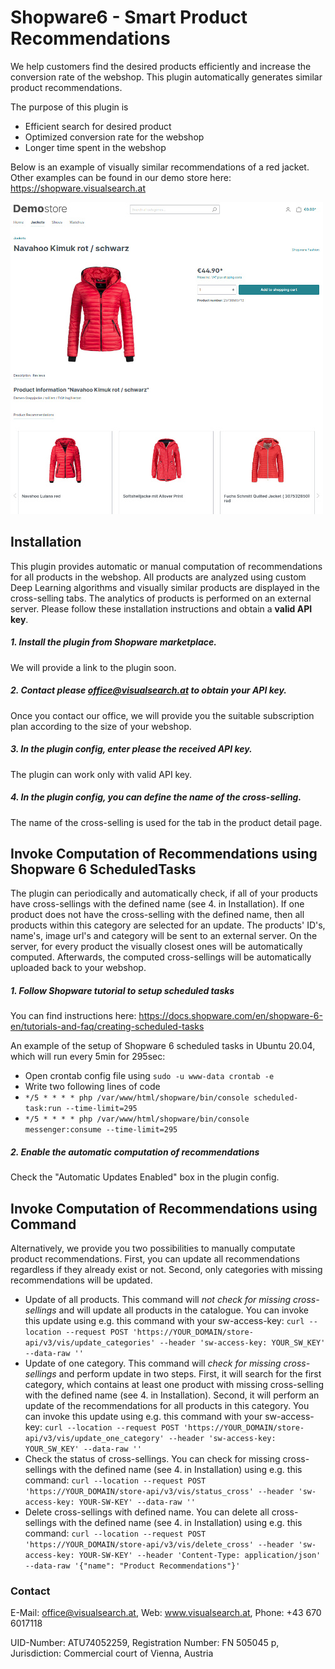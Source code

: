 # Shopware6 - Smart Product Recommendations
We help customers find the desired products efficiently and increase the conversion rate of the webshop. This plugin automatically generates similar product recommendations.

The purpose of this plugin is
* Efficient search for desired product
* Optimized conversion rate for the webshop
* Longer time spent in the webshop

Below is an example of visually similar recommendations of a red jacket. Other examples can be found in our demo store here: https://shopware.visualsearch.at

<img src="/demostore-jacket.jpg" alt="drawing" width="500px"/>

## Installation

This plugin provides automatic or manual computation of recommendations for all products in the webshop. All products are analyzed using custom Deep Learning algorithms and visually similar products are displayed in the cross-selling tabs. The analytics of products is performed on an external server. Please follow these installation instructions and obtain a **valid API key**.

##### 1. Install the plugin from Shopware marketplace.
We will provide a link to the plugin soon.
##### 2. Contact please office@visualsearch.at to obtain your API key.
Once you contact our office, we will provide you the suitable subscription plan according to the size of your webshop.
##### 3. In the plugin config, enter please the received API key.
The plugin can work only with valid API key.
##### 4. In the plugin config, you can define the name of the cross-selling.
The name of the cross-selling is used for the tab in the product detail page.

## Invoke Computation of Recommendations using Shopware 6 ScheduledTasks

The plugin can periodically and automatically check, if all of your products have cross-sellings with the defined name (see 4. in Installation). If one product does not have the cross-selling with the defined name, then all products within this category are selected for an update. The products' ID's, name's, image url's and category will be sent to an external server. On the server, for every product the visually closest ones will be automatically computed. Afterwards, the computed cross-sellings will be automatically uploaded back to your webshop.

##### 1. Follow Shopware tutorial to setup scheduled tasks
You can find instructions here: https://docs.shopware.com/en/shopware-6-en/tutorials-and-faq/creating-scheduled-tasks

An example of the setup of Shopware 6 scheduled tasks in Ubuntu 20.04, which will run every 5min for 295sec:
* Open crontab config file using `sudo -u www-data crontab -e`
* Write two following lines of code
* `*/5 * * * * php /var/www/html/shopware/bin/console scheduled-task:run --time-limit=295`
* `*/5 * * * * php /var/www/html/shopware/bin/console messenger:consume --time-limit=295`

##### 2. Enable the automatic computation of recommendations
Check the "Automatic Updates Enabled" box in the plugin config.

## Invoke Computation of Recommendations using Command

Alternatively, we provide you two possibilities to manually computate product recommendations. First, you can update all recommendations regardless if they already exist or not. Second, only categories with missing recommendations will be updated.

* Update of all products. This command will *not check for missing cross-sellings* and will update all products in the catalogue. You can invoke this update using e.g. this command with your sw-access-key: `curl --location --request POST 'https://YOUR_DOMAIN/store-api/v3/vis/update_categories' --header 'sw-access-key: YOUR_SW_KEY' --data-raw ''`
* Update of one category. This command will *check for missing cross-sellings* and perform update in two steps. First, it will search for the first category, which contains at least one product with missing cross-selling with the defined name (see 4. in Installation). Second, it will perform an update of the recommendations for all products in this category. You can invoke this update using e.g. this command with your sw-access-key: `curl --location --request POST 'https://YOUR_DOMAIN/store-api/v3/vis/update_one_category' --header 'sw-access-key: YOUR_SW_KEY' --data-raw ''`
* Check the status of cross-sellings. You can check for missing cross-sellings with the defined name (see 4. in Installation) using e.g. this command: `curl --location --request POST 'https://YOUR_DOMAIN/store-api/v3/vis/status_cross' --header 'sw-access-key: YOUR-SW-KEY' --data-raw ''`
* Delete cross-sellings with defined name. You can delete all cross-sellings with the defined name (see 4. in Installation) using e.g. this command: `curl --location --request POST 'https://YOUR_DOMAIN/store-api/v3/vis/delete_cross' --header 'sw-access-key: YOUR-SW-KEY' --header 'Content-Type: application/json' --data-raw '{"name": "Product Recommendations"}'`

### Contact
E-Mail: office@visualsearch.at, Web: www.visualsearch.at, Phone: +43 670 6017118

UID-Number: ATU74052259, Registration Number: FN 505045 p, Jurisdiction: Commercial court of Vienna, Austria

